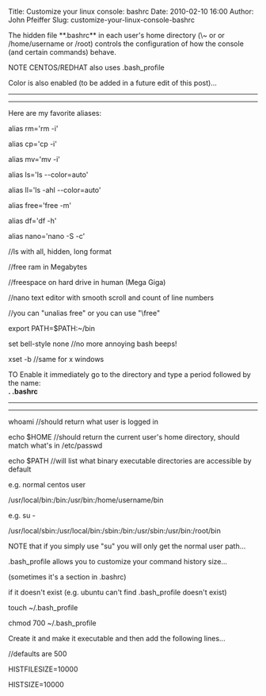 Title: Customize your linux console: bashrc
Date: 2010-02-10 16:00
Author: John Pfeiffer
Slug: customize-your-linux-console-bashrc

<div class="field field-name-body field-type-text-with-summary field-label-hidden">
<div class="field-items">
<div class="field-item even">
The hidden file **.bashrc** in each user's home directory (\~ or or
/home/username or /root) controls the configuration of how the console
(and certain commands) behave.

</p>

NOTE CENTOS/REDHAT also uses .bash\_profile

</p>

Color is also enabled (to be added in a future edit of this post)...

</p>

- - - - - - - - - - - - - - - - - - - - - - - - - - - - - - - - - - - -
- - - - - - - - - - - - - - - - - - - - - - - - - - -

</p>

Here are my favorite aliases:

</p>

alias rm='rm -i'  

alias cp='cp -i'  

alias mv='mv -i'  

alias ls='ls --color=auto'  

alias ll='ls -ahl --color=auto'  

alias free='free -m'  

alias df='df -h'  

alias nano='nano -S -c'

</p>

//ls with all, hidden, long format  

//free ram in Megabytes  

//freespace on hard drive in human (Mega Giga)  

//nano text editor with smooth scroll and count of line numbers

</p>

//you can "unalias free" or you can use "\\free"

</p>

export PATH=$PATH:\~/bin

</p>

set bell-style none //no more annoying bash beeps!

</p>

xset -b //same for x windows

</p>

TO Enable it immediately go to the directory and type a period followed
by the name:  
**. .bashrc**  

- - - - - - - - - - - - - - - - - - - - - - - - - - - - - - - - - - - -
- - - - - - - - - - - - - - - - - - - - - - - - - - -

</p>

whoami //should return what user is logged in  

echo $HOME //should return the current user's home directory, should
match what's in /etc/passwd  

echo $PATH //will list what binary executable directories are accessible
by default

</p>

e.g. normal centos user  

/usr/local/bin:/bin:/usr/bin:/home/username/bin

</p>

e.g. su -  

/usr/local/sbin:/usr/local/bin:/sbin:/bin:/usr/sbin:/usr/bin:/root/bin

</p>

NOTE that if you simply use "su" you will only get the normal user
path...

</p>

.bash\_profile allows you to customize your command history size...  

(sometimes it's a section in .bashrc)

</p>

if it doesn't exist (e.g. ubuntu can't find .bash\_profile doesn't
exist)

</p>

touch \~/.bash\_profile  

chmod 700 \~/.bash\_profile

</p>

Create it and make it executable and then add the following lines...  

//defaults are 500  

HISTFILESIZE=10000  

HISTSIZE=10000

</p>
<p>
</div>
</div>
</div>
</p>

